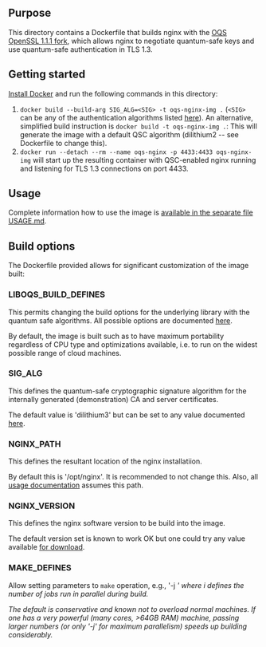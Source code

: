 ## Purpose 

This directory contains a Dockerfile that builds nginx with the [OQS OpenSSL 1.1.1 fork](https://github.com/open-quantum-safe/openssl), which allows nginx to negotiate quantum-safe keys and use quantum-safe authentication in TLS 1.3.

## Getting started

[Install Docker](https://docs.docker.com/install) and run the following commands in this directory:

1. `docker build --build-arg SIG_ALG=<SIG> -t oqs-nginx-img .` (`<SIG>` can be any of the authentication algorithms listed [here](https://github.com/open-quantum-safe/openssl#authentication)). An alternative, simplified build instruction is `docker build -t oqs-nginx-img .`: This will generate the image with a default QSC algorithm (dilithium2 -- see Dockerfile to change this).
2. `docker run --detach --rm --name oqs-nginx -p 4433:4433 oqs-nginx-img` will start up the resulting container with QSC-enabled nginx running and listening for TLS 1.3 connections on port 4433.

## Usage

Complete information how to use the image is [available in the separate file USAGE.md](USAGE.md).

## Build options

The Dockerfile provided allows for significant customization of the image built:

### LIBOQS_BUILD_DEFINES

This permits changing the build options for the underlying library with the quantum safe algorithms. All possible options are documented [here](https://github.com/open-quantum-safe/liboqs/wiki/Customizing-liboqs).

By default, the image is built such as to have maximum portability regardless of CPU type and optimizations available, i.e. to run on the widest possible range of cloud machines.

### SIG_ALG

This defines the quantum-safe cryptographic signature algorithm for the internally generated (demonstration) CA and server certificates.

The default value is 'dilithium3' but can be set to any value documented [here](https://github.com/open-quantum-safe/openssl#authentication).


### NGINX_PATH

This defines the resultant location of the nginx installatiion.

By default this is '/opt/nginx'. It is recommended to not change this. Also, all [usage documentation](USAGE.md) assumes this path.

### NGINX_VERSION

This defines the nginx software version to be build into the image.

The default version set is known to work OK but one could try any value available [for download](https://nginx.org/en/download.html).

### MAKE_DEFINES

Allow setting parameters to `make` operation, e.g., '-j <i>' where i defines the number of jobs run in parallel during build.

The default is conservative and known not to overload normal machines. If one has a very powerful (many cores, >64GB RAM) machine, passing larger numbers (or only '-j' for maximum parallelism) speeds up building considerably.
